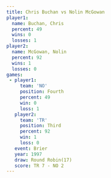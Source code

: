 ```yaml
---
title: Chris Buchan vs Nolin McGowan
player1:              
  name: Buchan, Chris 
  percent: 49         
  wins: 0             
  losses: 1           
player2:              
  name: McGowan, Nolin
  percent: 92         
  wins: 1             
  losses: 0           
games:
 - player1:          
     team: 'NO'      
     position: Fourth
     percent: 49     
     win: 0          
     loss: 1         
   player2:         
     team: 'TR'     
     position: Third
     percent: 92    
     win: 1         
     loss: 0        
   event: Brier         
   year: 1997           
   draw: Round Robin(17)
   score: TR 7 - NO 2   
---
```

